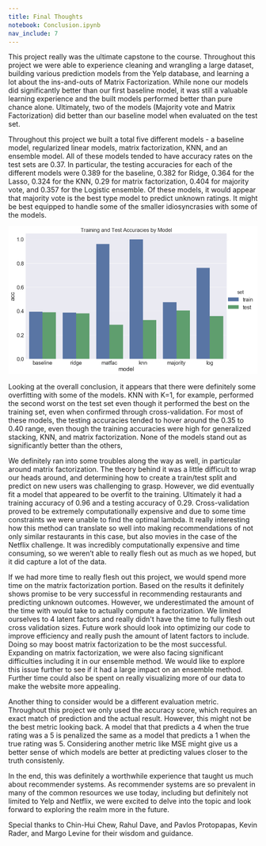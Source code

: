 ```yaml
---
title: Final Thoughts
notebook: Conclusion.ipynb
nav_include: 7
---
```



This project really was the ultimate capstone to the course. Throughout this project we were able to experience cleaning and wrangling a large dataset, building various prediction models from the Yelp database, and learning a lot about the ins-and-outs of Matrix Factorization. While none our models did significantly better than our first baseline model, it was still a valuable learning experience and the built models performed better than pure chance alone. Ultimately, two of the models (Majority vote and Matrix Factorization) did better than our baseline model when evaluated on the test set. 

Throughout this project we built a total five different models - a baseline model, regularized linear models,  matrix factorization, KNN, and an ensemble model. All of these models tended to have accuracy rates on the test sets are 0.37. In particular, the testing accuracies for each of the different models were 0.389 for the baseline, 0.382 for Ridge, 0.364 for the Lasso, 0.324 for the KNN, 0.29 for matrix factorization, 0.404 for majority vote, and 0.357 for the Logistic ensemble. Of these models, it would appear that majority vote is the best type model to predict unknown ratings. It might be best equipped to handle some of the smaller idiosyncrasies with some of the models.  


![png](Conclusion_files/graph.png)

Looking at the overall conclusion, it appears that there were definitely some overfitting with some of the models. KNN with K=1, for example, performed the second worst on the test set even though it performed the best on the training set, even when confirmed through cross-validation. For most of these models, the testing accuracies tended to hover around the 0.35 to 0.40 range, even though the training accuracies were high for generalized stacking, KNN, and matrix factorization. None of the models stand out as significantly better than the others,  


We definitely ran into some troubles along the way as well, in particular around matrix factorization. The theory behind it was a little difficult to wrap our heads around, and determining how to create a train/test split and predict on new users was challenging to grasp. However, we did eventually fit a model that appeared to be overfit to the training. Ultimately it had a training accuracy of 0.96 and a testing accuracy of 0.29. Cross-validation proved to be extremely computationally expensive and due to some time constraints we were unable to find the optimal lambda. It really interesting how this method can translate so well into making recommendations of not only similar restaurants in this case, but also movies in the case of the Netflix challenge. It was incredibly computationally expensive and time consuming, so we weren’t able to really flesh out as much as we hoped, but it did capture a lot of the data. 

If we had more time to really flesh out this project, we would spend more time on the matrix factorization portion. Based on the results it definitely shows promise to be very successful in recommending restaurants and predicting unknown outcomes. However, we underestimated the amount of the time with would take to actually compute a factorization. We limited ourselves to 4 latent factors and really didn't have the time to fully flesh out cross validation sizes. Future work should look into optimizing our code to improve efficiency and really push the amount of latent factors to include. Doing so may boost matrix factorization to be the most successful. Expanding on matrix factorization, we were also facing significant difficulties including it in our ensemble method. We would like to explore this issue further to see if it had a large impact on an ensemble method. Further time could also be spent on really visualizing more of our data to make the website more appealing. 

Another thing to consider would be a different evaluation metric. Throughout this project we only used the accuracy score, which requires an exact match of prediction and the actual result. However, this might not be the best metric looking back. A model that that predicts a 4 when the true rating was a 5 is penalized the same as a model that predicts a 1 when the true rating was 5. Considering another metric like MSE might give us a better sense of which models are better at predicting values closer to the truth consistenly.  

In the end, this was definitely a worthwhile experience that taught us much about recommender systems. As recommender systems are so prevalent in many of the common resources we use today, including but definitely not limited to Yelp and Netflix, we were excited to delve into the topic and look forward to exploring the realm more in the future.

Special thanks to Chin-Hui Chew, Rahul Dave, and Pavlos Protopapas, Kevin Rader, and Margo Levine for their wisdom and guidance.


